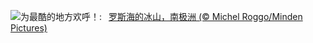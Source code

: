 ![](https://www.bing.com/th?id=OHR.IcebergAntarctica_ZH-CN2053356825_UHD.jpg&w=1000)为最酷的地方欢呼！:&nbsp;&ensp;[罗斯海的冰山，南极洲 (© Michel Roggo/Minden Pictures)](https://www.bing.com/th?id=OHR.IcebergAntarctica_ZH-CN2053356825_UHD.jpg)
<br><br/>

